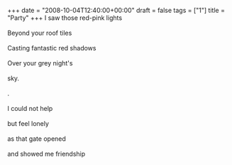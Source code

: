 +++
date = "2008-10-04T12:40:00+00:00"
draft = false
tags = ["1"]
title = "Party"
+++
I saw those red-pink lights<br/><br/>Beyond your roof tiles<br/><br/>Casting fantastic red shadows<br/><br/>Over your grey night's<br/><br/>sky.<br/><br/>.<br/><br/>I could not help<br/><br/>but feel lonely<br/><br/>as that gate opened<br/><br/>and showed me friendship<div class="blogger-post-footer"><img width='1' height='1' src='https://blogger.googleusercontent.com/tracker/5693059957647979680-7430064912536977176?l=cosmiccowbell.blogspot.com' alt='' /></div>